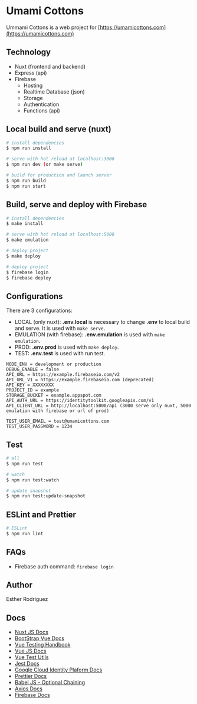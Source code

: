 # Umami Cottons

Ummami Cottons is a web project for [https://umamicottons.com](https://umamicottons.com)

## Technology

- Nuxt (frontend and backend)
- Express (api)
- Firebase
  - Hosting
  - Realtime Database (json)
  - Storage
  - Authentication
  - Functions (api)

## Local build and serve (nuxt)

```bash
# install dependencies
$ npm run install

# serve with hot reload at localhost:3000
$ npm run dev (or make serve)

# build for production and launch server
$ npm run build
$ npm run start
```

## Build, serve and deploy with Firebase

```bash
# install dependencies
$ make install

# serve with hot reload at localhost:5000
$ make emulation

# deploy project
$ make deploy

# deploy project
$ firebase login
$ firebase deploy
```

## Configurations

There are 3 configurations:

- LOCAL (only nuxt): **.env.local** is necessary to change **.env** to local build and serve. It is used with `make serve`.
- EMULATION (with firebase): **.env.emulation** is used with `make emulation`.
- PROD: **.env.prod** is used with `make deploy`.
- TEST: **.env.test** is used with run test.

```
NODE_ENV = development or production
DEBUG_ENABLE = false
API_URL = https://example.firebaseio.com/v2
API_URL_V1 = https://example.firebaseio.com (deprecated)
API_KEY = XXXXXXXX
PROJECT_ID = example
STORAGE_BUCKET = example.appspot.com
API_AUTH_URL = https://identitytoolkit.googleapis.com/v1
API_CLIENT_URL = http://localhost:5000/api (3000 serve only nuxt, 5000 emulation with firebase or url of prod)

TEST_USER_EMAIL = test@umamicottons.com
TEST_USER_PASSWORD = 1234
```

## Test

```bash
# all
$ npm run test

# watch
$ npm run test:watch

# update snapshot
$ npm run test:update-snapshot
```

## ESLint and Prettier

```bash
# ESLint
$ npm run lint
```

## FAQs

- Firebase auth command: `firebase login`

## Author

Esther Rodriguez

## Docs

- [Nuxt JS Docs](https://es.nuxtjs.org/)
- [BootStrap Vue Docs](https://bootstrap-vue.org/docs/)
- [Vue Testing Handbook](https://lmiller1990.github.io/vue-testing-handbook/)
- [Vue JS Docs](https://vuejs.org/)
- [Vue Test Utils](https://vue-test-utils.vuejs.org/)
- [Jest Docs](https://jestjs.io/docs/en/getting-started)
- [Google Cloud Identity Plaform Docs](https://cloud.google.com/identity-platform/docs/use-rest-api)
- [Prettier Docs](https://prettier.io/docs/en/index.html)
- [Babel JS - Optional Chaining](https://babeljs.io/docs/en/babel-plugin-proposal-optional-chaining)
- [Axios Docs](https://github.com/axios/axios)
- [Firebase Docs](https://firebase.google.com/docs/)











